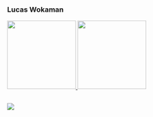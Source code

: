 ### Lucas Wokaman

<div align="left">
  <a href="https://github.com/LucasSelva">
  <img height="160em" src="https://github-readme-stats.vercel.app/api?username=LucasSelva&show_icons=true&theme=github_dark&include_all_commits=true&count_private=true"/>
  <img height="160em" src="https://github-readme-stats.vercel.app/api/top-langs/?username=LucasSelva&layout=compact&langs_count=7&theme=github_dark"/>
</div>

  ##

<div>
  <a href="https://www.linkedin.com/in/lucas-wokaman-b8305b185/" target="_blank"><img src="https://img.shields.io/badge/-LinkedIn-%230077B5?style=for-the-badge&logo=linkedin&logoColor=white" target="_blank"></a> 
</div>
